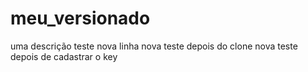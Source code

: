 # meu_versionado
uma descrição teste
nova linha
nova teste depois do clone
nova teste depois de cadastrar o key